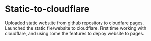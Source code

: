 # Static-to-cloudflare
Uploaded static webstite from github repository to cloudfare pages.
Launched the static file/website to cloudflare.
First time working with cloudflare, and using some the features to deploy website to pages.
